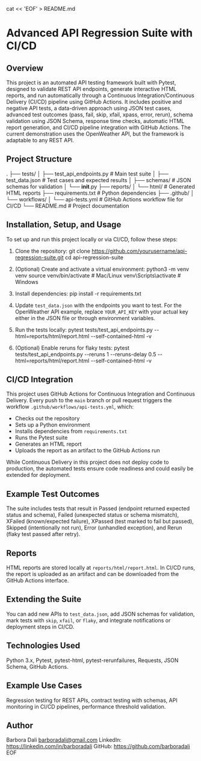 cat << 'EOF' > README.md
# Advanced API Regression Suite with CI/CD

## Overview
This project is an automated API testing framework built with Pytest, designed to validate REST API endpoints, generate interactive HTML reports, and run automatically through a Continuous Integration/Continuous Delivery (CI/CD) pipeline using GitHub Actions. It includes positive and negative API tests, a data-driven approach using JSON test cases, advanced test outcomes (pass, fail, skip, xfail, xpass, error, rerun), schema validation using JSON Schema, response time checks, automatic HTML report generation, and CI/CD pipeline integration with GitHub Actions. The current demonstration uses the OpenWeather API, but the framework is adaptable to any REST API.

## Project Structure
.
├── tests/
│   ├── test_api_endpoints.py   # Main test suite
│   ├── test_data.json          # Test cases and expected results
│   ├── schemas/                # JSON schemas for validation
│   └── __init__.py
├── reports/
│   └── html/                   # Generated HTML reports
├── requirements.txt            # Python dependencies
├── .github/
│   └── workflows/
│       └── api-tests.yml       # GitHub Actions workflow file for CI/CD
└── README.md                   # Project documentation

## Installation, Setup, and Usage
To set up and run this project locally or via CI/CD, follow these steps:

1. Clone the repository:
git clone https://github.com/yourusername/api-regression-suite.git
cd api-regression-suite

2. (Optional) Create and activate a virtual environment:
python3 -m venv venv
source venv/bin/activate   # Mac/Linux
venv\Scripts\activate      # Windows

3. Install dependencies:
pip install -r requirements.txt

4. Update `test_data.json` with the endpoints you want to test. For the OpenWeather API example, replace `YOUR_API_KEY` with your actual key either in the JSON file or through environment variables.

5. Run the tests locally:
pytest tests/test_api_endpoints.py --html=reports/html/report.html --self-contained-html -v

6. (Optional) Enable reruns for flaky tests:
pytest tests/test_api_endpoints.py --reruns 1 --reruns-delay 0.5 --html=reports/html/report.html --self-contained-html -v

## CI/CD Integration
This project uses GitHub Actions for Continuous Integration and Continuous Delivery. Every push to the `main` branch or pull request triggers the workflow `.github/workflows/api-tests.yml`, which:
- Checks out the repository
- Sets up a Python environment
- Installs dependencies from `requirements.txt`
- Runs the Pytest suite
- Generates an HTML report
- Uploads the report as an artifact to the GitHub Actions run

While Continuous Delivery in this project does not deploy code to production, the automated tests ensure code readiness and could easily be extended for deployment.

## Example Test Outcomes
The suite includes tests that result in Passed (endpoint returned expected status and schema), Failed (unexpected status or schema mismatch), XFailed (known/expected failure), XPassed (test marked to fail but passed), Skipped (intentionally not run), Error (unhandled exception), and Rerun (flaky test passed after retry).

## Reports
HTML reports are stored locally at `reports/html/report.html`. In CI/CD runs, the report is uploaded as an artifact and can be downloaded from the GitHub Actions interface.

## Extending the Suite
You can add new APIs to `test_data.json`, add JSON schemas for validation, mark tests with `skip`, `xfail`, or `flaky`, and integrate notifications or deployment steps in CI/CD.

## Technologies Used
Python 3.x, Pytest, pytest-html, pytest-rerunfailures, Requests, JSON Schema, GitHub Actions.

## Example Use Cases
Regression testing for REST APIs, contract testing with schemas, API monitoring in CI/CD pipelines, performance threshold validation.

## Author
Barbora Dali
barboradali@gmail.com
LinkedIn: https://linkedin.com/in/barboradali
GitHub: https://github.com/barboradali
EOF
